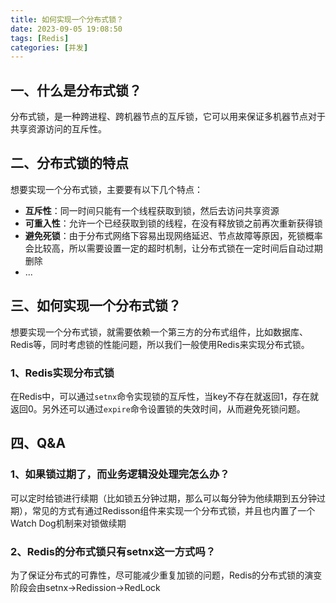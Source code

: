 ```yaml
---
title: 如何实现一个分布式锁？
date: 2023-09-05 19:08:50
tags: [Redis]
categories: [并发]
---
```


## 一、什么是分布式锁？
分布式锁，是一种跨进程、跨机器节点的互斥锁，它可以用来保证多机器节点对于共享资源访问的互斥性。

## 二、分布式锁的特点
想要实现一个分布式锁，主要要有以下几个特点：
* **互斥性**：同一时间只能有一个线程获取到锁，然后去访问共享资源
* **可重入性**：允许一个已经获取到锁的线程，在没有释放锁之前再次重新获得锁
* **避免死锁**：由于分布式网络下容易出现网络延迟、节点故障等原因，死锁概率会比较高，所以需要设置一定的超时机制，让分布式锁在一定时间后自动过期删除
* ...

## 三、如何实现一个分布式锁？
想要实现一个分布式锁，就需要依赖一个第三方的分布式组件，比如数据库、Redis等，同时考虑锁的性能问题，所以我们一般使用Redis来实现分布式锁。

### 1、Redis实现分布式锁
在Redis中，可以通过`setnx`命令实现锁的互斥性，当key不存在就返回1，存在就返回0。另外还可以通过`expire`命令设置锁的失效时间，从而避免死锁问题。

## 四、Q&A
### 1、如果锁过期了，而业务逻辑没处理完怎么办？
可以定时给锁进行续期（比如锁五分钟过期，那么可以每分钟为他续期到五分钟过期），常见的方式有通过Redisson组件来实现一个分布式锁，并且也内置了一个Watch Dog机制来对锁做续期

### 2、Redis的分布式锁只有setnx这一方式吗？
为了保证分布式的可靠性，尽可能减少重复加锁的问题，Redis的分布式锁的演变阶段会由setnx->Redission->RedLock